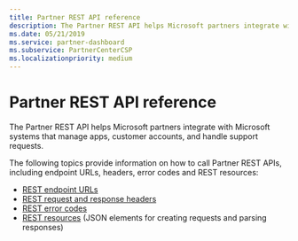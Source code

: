 ```yaml
---
title: Partner REST API reference
description: The Partner REST API helps Microsoft partners integrate with Microsoft systems that manage apps, customer accounts, and handle support requests.
ms.date: 05/21/2019
ms.service: partner-dashboard
ms.subservice: PartnerCenterCSP
ms.localizationpriority: medium
---
```


# Partner REST API reference

The Partner REST API helps Microsoft partners integrate with Microsoft systems that manage apps, customer accounts, and handle support requests.

The following topics provide information on how to call Partner REST APIs, including endpoint URLs, headers, error codes and REST resources:

* [REST endpoint URLs](rest-urls.md)
* [REST request and response headers](headers.md)
* [REST error codes](error-codes.md)
* [REST resources](rest-resources.md) (JSON elements for creating requests and parsing responses)